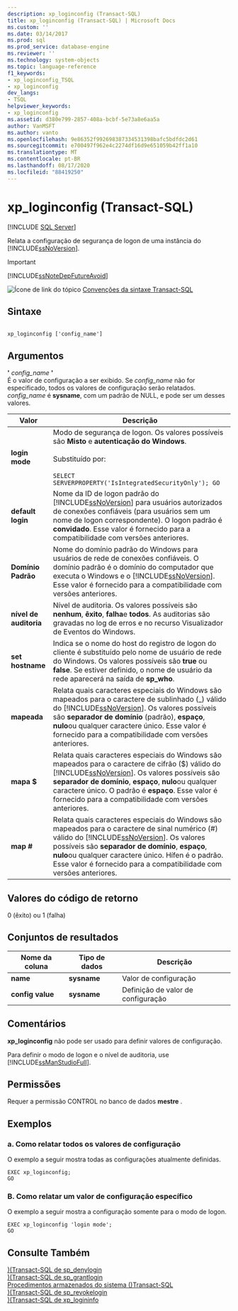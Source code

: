 ```yaml
---
description: xp_loginconfig (Transact-SQL)
title: xp_loginconfig (Transact-SQL) | Microsoft Docs
ms.custom: ''
ms.date: 03/14/2017
ms.prod: sql
ms.prod_service: database-engine
ms.reviewer: ''
ms.technology: system-objects
ms.topic: language-reference
f1_keywords:
- xp_loginconfig_TSQL
- xp_loginconfig
dev_langs:
- TSQL
helpviewer_keywords:
- xp_loginconfig
ms.assetid: d380e799-2857-408a-bcbf-5e73a8e6aa5a
author: VanMSFT
ms.author: vanto
ms.openlocfilehash: 9e86352f992698387334531398bafc5bdfdc2d61
ms.sourcegitcommit: e700497f962e4c2274df16d9e651059b42ff1a10
ms.translationtype: MT
ms.contentlocale: pt-BR
ms.lasthandoff: 08/17/2020
ms.locfileid: "88419250"
---
```

# <a name="xp_loginconfig-transact-sql"></a>xp_loginconfig (Transact-SQL)
[!INCLUDE [SQL Server](../../includes/applies-to-version/sqlserver.md)]

  Relata a configuração de segurança de logon de uma instância do [!INCLUDE[ssNoVersion](../../includes/ssnoversion-md.md)].  
  
> [!IMPORTANT]  
>  [!INCLUDE[ssNoteDepFutureAvoid](../../includes/ssnotedepfutureavoid-md.md)]  
  
 ![Ícone de link do tópico](../../database-engine/configure-windows/media/topic-link.gif "Ícone de link do tópico") [Convenções da sintaxe Transact-SQL](../../t-sql/language-elements/transact-sql-syntax-conventions-transact-sql.md)  
  
## <a name="syntax"></a>Sintaxe  
  
```  
  
xp_loginconfig ['config_name']  
```  
  
## <a name="arguments"></a>Argumentos  
 **'** *config_name* **'**  
 É o valor de configuração a ser exibido. Se *config_name* não for especificado, todos os valores de configuração serão relatados. *config_name* é **sysname**, com um padrão de NULL, e pode ser um desses valores.  
  
|Valor|Descrição|  
|-----------|-----------------|  
|**login mode**|Modo de segurança de logon. Os valores possíveis são **Misto** e **autenticação do Windows**.<br /><br /> Substituído por:<br /><br /> `SELECT SERVERPROPERTY('IsIntegratedSecurityOnly'); GO`|  
|**default login**|Nome da ID de logon padrão do [!INCLUDE[ssNoVersion](../../includes/ssnoversion-md.md)] para usuários autorizados de conexões confiáveis (para usuários sem um nome de logon correspondente). O logon padrão é **convidado**. Esse valor é fornecido para a compatibilidade com versões anteriores.|  
|**Domínio Padrão**|Nome do domínio padrão do Windows para usuários de rede de conexões confiáveis. O domínio padrão é o domínio do computador que executa o Windows e o [!INCLUDE[ssNoVersion](../../includes/ssnoversion-md.md)]. Esse valor é fornecido para a compatibilidade com versões anteriores.|  
|**nível de auditoria**|Nível de auditoria. Os valores possíveis são **nenhum**, **êxito**, **falha**e **todos**. As auditorias são gravadas no log de erros e no recurso Visualizador de Eventos do Windows.|  
|**set hostname**|Indica se o nome do host do registro de logon do cliente é substituído pelo nome de usuário de rede do Windows. Os valores possíveis são **true** ou **false**. Se estiver definido, o nome de usuário da rede aparecerá na saída de **sp_who**.|  
|**mapeada**|Relata quais caracteres especiais do Windows são mapeados para o caractere de sublinhado (_) válido do [!INCLUDE[ssNoVersion](../../includes/ssnoversion-md.md)]. Os valores possíveis são **separador de domínio** (padrão), **espaço**, **nulo**ou qualquer caractere único. Esse valor é fornecido para a compatibilidade com versões anteriores.|  
|**mapa $**|Relata quais caracteres especiais do Windows são mapeados para o caractere de cifrão ($) válido do [!INCLUDE[ssNoVersion](../../includes/ssnoversion-md.md)]. Os valores possíveis são **separador de domínio**, **espaço**, **nulo**ou qualquer caractere único. O padrão é **espaço**. Esse valor é fornecido para a compatibilidade com versões anteriores.|  
|**map #**|Relata quais caracteres especiais do Windows são mapeados para o caractere de sinal numérico (#) válido do [!INCLUDE[ssNoVersion](../../includes/ssnoversion-md.md)]. Os valores possíveis são **separador de domínio**, **espaço**, **nulo**ou qualquer caractere único. Hífen é o padrão. Esse valor é fornecido para a compatibilidade com versões anteriores.|  
  
## <a name="return-code-values"></a>Valores do código de retorno  
 0 (êxito) ou 1 (falha)  
  
## <a name="result-sets"></a>Conjuntos de resultados  
  
|Nome da coluna|Tipo de dados|Descrição|  
|-----------------|---------------|-----------------|  
|**name**|**sysname**|Valor de configuração|  
|**config value**|**sysname**|Definição de valor de configuração|  
  
## <a name="remarks"></a>Comentários  
 **xp_loginconfig** não pode ser usado para definir valores de configuração.  
  
 Para definir o modo de logon e o nível de auditoria, use [!INCLUDE[ssManStudioFull](../../includes/ssmanstudiofull-md.md)].  
  
## <a name="permissions"></a>Permissões  
 Requer a permissão CONTROL no banco de dados **mestre** .  
  
## <a name="examples"></a>Exemplos  
  
### <a name="a-how-to-report-all-configuration-values"></a>a. Como relatar todos os valores de configuração  
 O exemplo a seguir mostra todas as configurações atualmente definidas.  
  
```  
EXEC xp_loginconfig;  
GO  
```  
  
### <a name="b-how-to-report-a-specific-configuration-value"></a>B. Como relatar um valor de configuração específico  
 O exemplo a seguir mostra a configuração somente para o modo de logon.  
  
```  
EXEC xp_loginconfig 'login mode';  
GO  
```  
  
## <a name="see-also"></a>Consulte Também  
 [&#41;&#40;Transact-SQL de sp_denylogin ](../../relational-databases/system-stored-procedures/sp-denylogin-transact-sql.md)   
 [&#41;&#40;Transact-SQL de sp_grantlogin ](../../relational-databases/system-stored-procedures/sp-grantlogin-transact-sql.md)   
 [Procedimentos armazenados do sistema &#40;&#41;Transact-SQL ](../../relational-databases/system-stored-procedures/system-stored-procedures-transact-sql.md)   
 [&#41;&#40;Transact-SQL de sp_revokelogin ](../../relational-databases/system-stored-procedures/sp-revokelogin-transact-sql.md)   
 [&#41;&#40;Transact-SQL de xp_logininfo ](../../relational-databases/system-stored-procedures/xp-logininfo-transact-sql.md)  
  
  
